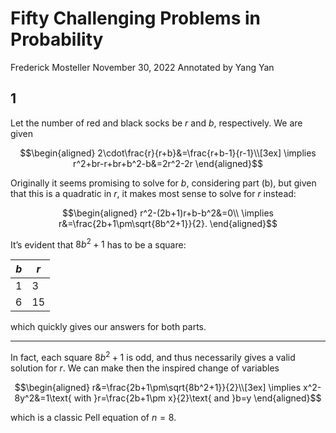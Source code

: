 # Fifty Challenging Problems in Probability

Frederick Mosteller
November 30, 2022
Annotated by Yang Yan

## 1

Let the number of red and black socks be $r$ and $b$, respectively. We are given

$$\begin{aligned}
2\cdot\frac{r}{r+b}&=\frac{r+b-1}{r-1}\\[3ex]
\implies r^2+br-r+br+b^2-b&=2r^2-2r
\end{aligned}$$

Originally it seems promising to solve for $b$, considering part (b), but given that this is a quadratic in $r$, it makes most sense to solve for $r$ instead:

$$\begin{aligned}
r^2-(2b+1)r+b-b^2&=0\\
\implies r&=\frac{2b+1\pm\sqrt{8b^2+1}}{2}.
\end{aligned}$$

It’s evident that $8b^2+1$ has to be a square:

$b$|$r$
-|-
$1$|$3$
$6$|$15$

which quickly gives our answers for both parts.

---

In fact, each square $8b^2+1$ is odd, and thus necessarily gives a valid solution for $r$. We can make then the inspired change of variables

$$\begin{aligned}
r&=\frac{2b+1\pm\sqrt{8b^2+1}}{2}\\[3ex]
\implies x^2-8y^2&=1\text{ with }r=\frac{2b+1\pm x}{2}\text{ and }b=y
\end{aligned}$$

which is a classic Pell equation of $n=8$.

